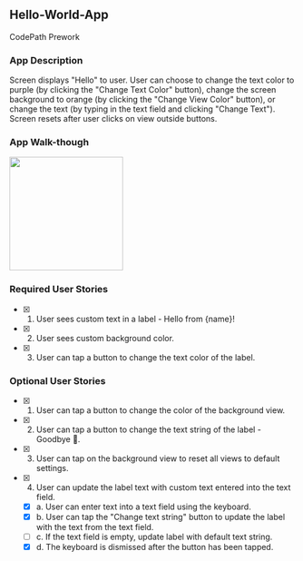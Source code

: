 ## Hello-World-App
CodePath Prework

### App Description
Screen displays "Hello" to user.  User can choose to change the text color to purple (by clicking the "Change Text Color" button), change the screen background to orange (by clicking the "Change View Color" button), or change the text (by typing in the text field and clicking "Change Text").  Screen resets after user clicks on view outside buttons.

### App Walk-though
<img src="https://imgur.com/a/UM9JLIR.gif" width=200><br>

### Required User Stories
- [x] 1. User sees custom text in a label - Hello from {name}!
- [x] 2. User sees custom background color.
- [x] 3. User can tap a button to change the text color of the label.

### Optional User Stories
- [x] 1. User can tap a button to change the color of the background view.
- [x] 2. User can tap a button to change the text string of the label - Goodbye 👋.
- [x] 3. User can tap on the background view to reset all views to default settings.
- [x] 4. User can update the label text with custom text entered into the text field.
   - [x] a. User can enter text into a text field using the keyboard.
   - [x] b. User can tap the "Change text string" button to update the label with the text from the text field.
   - [ ] c. If the text field is empty, update label with default text string.
   - [x] d. The keyboard is dismissed after the button has been tapped.

